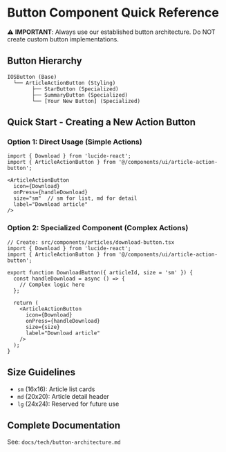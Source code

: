 # Button Component Quick Reference

⚠️ **IMPORTANT**: Always use our established button architecture. Do NOT create custom button implementations.

## Button Hierarchy

```
IOSButton (Base)
  └── ArticleActionButton (Styling)
        ├── StarButton (Specialized)
        ├── SummaryButton (Specialized)
        └── [Your New Button] (Specialized)
```

## Quick Start - Creating a New Action Button

### Option 1: Direct Usage (Simple Actions)
```tsx
import { Download } from 'lucide-react';
import { ArticleActionButton } from '@/components/ui/article-action-button';

<ArticleActionButton
  icon={Download}
  onPress={handleDownload}
  size="sm"  // sm for list, md for detail
  label="Download article"
/>
```

### Option 2: Specialized Component (Complex Actions)
```tsx
// Create: src/components/articles/download-button.tsx
import { Download } from 'lucide-react';
import { ArticleActionButton } from '@/components/ui/article-action-button';

export function DownloadButton({ articleId, size = 'sm' }) {
  const handleDownload = async () => {
    // Complex logic here
  };

  return (
    <ArticleActionButton
      icon={Download}
      onPress={handleDownload}
      size={size}
      label="Download article"
    />
  );
}
```

## Size Guidelines
- `sm` (16x16): Article list cards
- `md` (20x20): Article detail header
- `lg` (24x24): Reserved for future use

## Complete Documentation
See: `docs/tech/button-architecture.md`